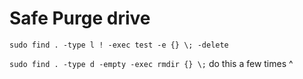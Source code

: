 # Safe Purge drive

```sudo find . -type l ! -exec test -e {} \; -delete```

```sudo find . -type d -empty -exec rmdir {} \;```
do this a few times ^
